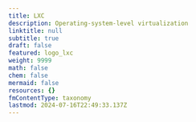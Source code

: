 ```yaml
---
title: LXC
description: Operating-system-level virtualization
linktitle: null
subtitle: true
draft: false
featured: logo_lxc
weight: 9999
math: false
chem: false
mermaid: false
resources: {}
fmContentType: taxonomy
lastmod: 2024-07-16T22:49:33.137Z
---
```


